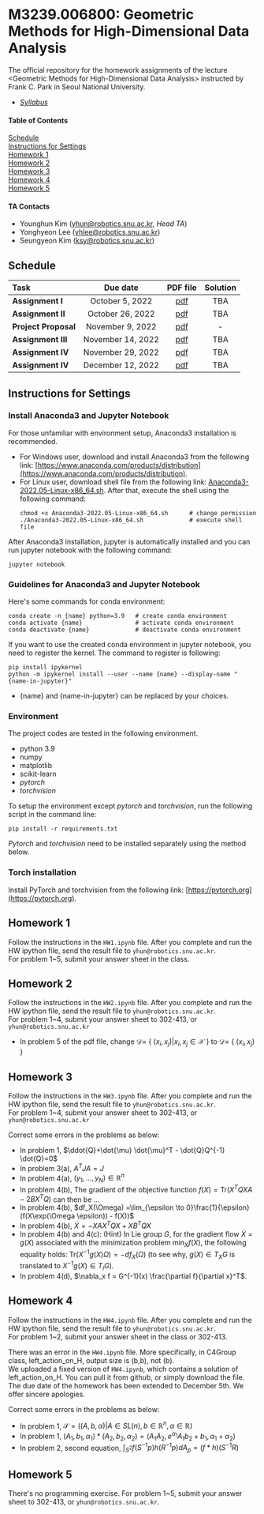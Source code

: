 # M3239.006800: Geometric Methods for High-Dimensional Data Analysis
The official repository for the homework assignments of the lecture &lt;Geometric Methods for High-Dimensional Data Analysis> instructed by Frank C. Park in Seoul National University. 

- *[Syllabus](https://drive.google.com/file/d/12fFBcK3D4JQkCZwxvvfdTPaEjxiALBwb/view?usp=sharing)*

#### Table of Contents  
[Schedule](#Schedule)  
[Instructions for Settings](#Instructions-for-Settings)  
[Homework 1](#Homework-1)  
[Homework 2](#Homework-2)  
[Homework 3](#Homework-3)  
[Homework 4](#Homework-4)  
[Homework 5](#Homework-5)  

#### TA Contacts
- Younghun Kim (yhun@robotics.snu.ac.kr, *Head TA*)
- Yonghyeon Lee (yhlee@robotics.snu.ac.kr)
- Seungyeon Kim (ksy@robotics.snu.ac.kr)

## Schedule
Task                 | Due date              | PDF file          | Solution
:---                 |  :---:                |   :---:           | :---:
**Assignment I**     | October 5, 2022       | [pdf](https://drive.google.com/file/d/1CG5lfSkTxjxo6ZGSeH8xmc01cMBh-7H3/view?usp=sharing)        | TBA
**Assignment II**    | October 26, 2022      | [pdf](https://drive.google.com/file/d/137vAvWIOZLRwMTKf6bqIqQk7HwvnBrG_/view?usp=sharing)        | TBA
**Project Proposal** | November 9, 2022      | [pdf](https://drive.google.com/file/d/1G8mGgSrgKwB0umlJg4jBg--oui7H6Ctz/view?usp=share_link)   | -
**Assignment III**   | November 14, 2022     | [pdf](https://drive.google.com/file/d/1sbkAN_rn_Zh7ei3-cVR2uEVgBxW99n23/view?usp=share_link)   | TBA
**Assignment IV**    | November 29, 2022      | [pdf](https://drive.google.com/file/d/1ZnqgPGdb0W2K0O_m5bC3vSH3SCK7kaQY/view?usp=share_link)   | TBA
**Assignment IV**    | December 12, 2022      | [pdf](https://drive.google.com/file/d/1NYY7uMvlG6PBtDo6V45K7WXabv0BvOAH/view?usp=share_linkk)   | TBA

## Instructions for Settings
### Install Anaconda3 and Jupyter Notebook
For those unfamiliar with environment setup, Anaconda3 installation is recommended. 
- For Windows user, download and install Anaconda3 from the following link: [https://www.anaconda.com/products/distribution](https://www.anaconda.com/products/distribution).
- For Linux user, download shell file from the following link: [Anaconda3-2022.05-Linux-x86_64.sh](https://drive.google.com/file/d/1x0mTd3stcNkEC_tY9vvgDUCwwHdPRqVe/view?usp=sharing). After that, execute the shell using the following command:
    ```shell
    chmod +x Anaconda3-2022.05-Linux-x86_64.sh      # change permission
    ./Anaconda3-2022.05-Linux-x86_64.sh             # execute shell file
    ```

After Anaconda3 installation, jupyter is automatically installed and you can run jupyter notebook with the following command:
```shell
jupyter notebook
```

### Guidelines for Anaconda3 and Jupyter Notebook
Here's some commands for conda environment:
```shell
conda create -n {name} python=3.9   # create conda environment
conda activate {name}               # activate conda environment
conda deactivate {name}             # deactivate conda environment
```
If you want to use the created conda environment in jupyter notebook, you need to register the kernel. The command to register is following:
```
pip install ipykernel
python -m ipykernel install --user --name {name} --display-name "{name-in-jupyter}"
```
- {name} and {name-in-jupyter} can be replaced by your choices.

### Environment
The project codes are tested in the following environment.
- python 3.9
- numpy
- matplotlib
- scikit-learn
- *pytorch*
- *torchvision*

To setup the environment except *pytorch* and *torchvision*, run the following script in the command line:
```
pip install -r requirements.txt
```
*Pytorch* and *torchvision* need to be installed separately using the method below.

### Torch installation
Install PyTorch and torchvision from the following link: [https://pytorch.org](https://pytorch.org). 

## Homework 1
Follow the instructions in the ``HW1.ipynb`` file. After you complete and run the HW ipython file, send the result file to ``yhun@robotics.snu.ac.kr``.   
For problem 1~5, submit your answer sheet in the class.

## Homework 2
Follow the instructions in the ``HW2.ipynb`` file. After you complete and run the HW ipython file, send the result file to ``yhun@robotics.snu.ac.kr``.   
For problem 1~4, submit your answer sheet to 302-413, or ``yhun@robotics.snu.ac.kr``

- In problem 5 of the pdf file, change $\mathcal{D} =$ \{ $(x_i,x_j)|x_i, x_j \in \mathcal{X}$ \} to $\mathcal{D} =$ \{ $(x_i,x_j)$ \}

## Homework 3
Follow the instructions in the ``HW3.ipynb`` file. After you complete and run the HW ipython file, send the result file to ``yhun@robotics.snu.ac.kr``.   
For problem 1~4, submit your answer sheet to 302-413, or ``yhun@robotics.snu.ac.kr``

Correct some errors in the problems as below: 
- In problem 1, $\ddot{Q}+\dot{\mu} \dot{\mu}^T - \dot{Q}Q^{-1} \dot{Q}=0$
- In problem 3(a), $A^TJA=J$
- In problem 4(a), $(y_1, \ldots, y_N) \in \mathbb{R}^{n}$
- In problem 4(b), The gradient of the objective function $f(X)=\mathrm{Tr}(X^T QXA - 2BX^T Q)$ can then be ... 
- In problem 4(b), $df_X(\Omega) =\lim_{\epsilon \to 0}\frac{1}{\epsilon} (f(X\exp(\Omega \epsilon)) - f(X))$
- In problem 4(b), $\dot{X} = -XAX^T QX + XB^T Q X$
- In problem 4(b) and 4(c): (Hint) In Lie group $G$, for the gradient flow $\dot{X} = g(X)$ associated with the minimization problem $\min_X f(X)$, the following equality holds: $\mathrm{Tr}(X^{-1}g(X)\Omega) = -df_{X}(\Omega)$ (to see why, $g(X)\in T_X G$ is translated to $X^{-1} g(X) \in T_I G$).  
- In problem 4(d), $\nabla_x f = G^{-1}(x) \frac{\partial f}{\partial x}^T$. 

## Homework 4
Follow the instructions in the ``HW4.ipynb`` file. After you complete and run the HW ipython file, send the result file to ``yhun@robotics.snu.ac.kr``.   
For problem 1~2, submit your answer sheet in the class or 302-413.

There was an error in the ``HW4.ipynb`` file. More specifically, in C4Group class, left_action_on_H, output size is (b,b), not (b).\
We uploaded a fixed version of ``HW4.ipynb``, which contains a solution of left_action_on_H. You can pull it from github, or simply download the file.\
The due date of the homework has been extended to December 5th. We offer sincere apologies. 

Correct some errors in the problems as below:
- In problem 1, $\mathcal{S} = ((A, b, \alpha)|A \in SL(n), b \in \mathbb{R}^n, \alpha \in \mathbb{R} )$
- In problem 1, $(A_1, b_1, \alpha_1) * (A_2, b_2, \alpha_2) = (A_1 A_2, e^{\alpha_1}A_1b_2+b_1, \alpha_1 + \alpha_2)$
- In problem 2, second equation, $\int_{S^2}f(S^{-1}p)h(R^{-1}p)dA_p = (f*h)(S^{-1}R)$

## Homework 5
There's no programming exercise. For problem 1~5, submit your answer sheet to 302-413, or ``yhun@robotics.snu.ac.kr``.
